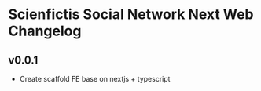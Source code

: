 # Scienfictis Social Network Next Web Changelog

##  v0.0.1
- Create scaffold FE base on nextjs + typescript